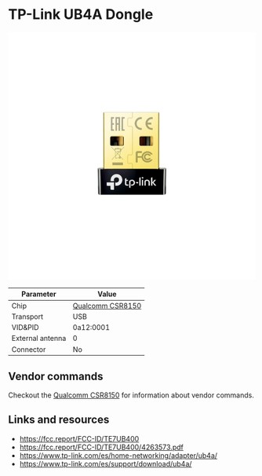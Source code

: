 # TP-Link UB4A Dongle

![TP-Link UB4A](TPLink_UB4A.jpg)

| Parameter        | Value                                        |
| ---------------- | -------------------------------------------- |
| Chip             | [Qualcomm CSR8150](Chip_Qualcomm_CSR8150.md) |
| Transport        | USB                                          |
| VID&PID          | 0a12:0001                                    |
| External antenna | 0                                            |
| Connector        | No                                           |

## Vendor commands

Checkout the [Qualcomm CSR8150](Chip_Qualcomm_CSR8150.md) for information about vendor commands.

## Links and resources

- <https://fcc.report/FCC-ID/TE7UB400>
- <https://fcc.report/FCC-ID/TE7UB400/4263573.pdf>
- <https://www.tp-link.com/es/home-networking/adapter/ub4a/>
- <https://www.tp-link.com/es/support/download/ub4a/>
